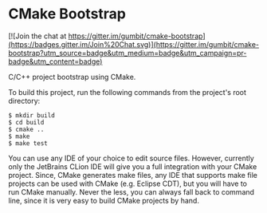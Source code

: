 # CMake Bootstrap

[![Join the chat at https://gitter.im/gumbit/cmake-bootstrap](https://badges.gitter.im/Join%20Chat.svg)](https://gitter.im/gumbit/cmake-bootstrap?utm_source=badge&utm_medium=badge&utm_campaign=pr-badge&utm_content=badge)

C/C++ project bootstrap using CMake.

To build this project, run the following commands from the project's root directory:
```
$ mkdir build
$ cd build
$ cmake ..
$ make
$ make test
```

You can use any IDE of your choice to edit source files. However, currently only the JetBrains CLion IDE will give you
a full integration with your CMake project. Since, CMake generates make files, any IDE that supports make file projects
can be used with CMake (e.g. Eclipse CDT), but you will have to run CMake manually. Never the less, you can always fall
back to command line, since it is very easy to build CMake projects by hand.